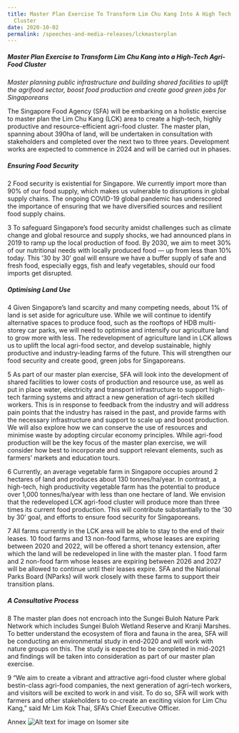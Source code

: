 ```yaml
---
title: Master Plan Exercise To Transform Lim Chu Kang Into A High Tech Agri Food
  Cluster
date: 2020-10-02
permalink: /speeches-and-media-releases/lckmasterplan
---
```

##### Master Plan Exercise to Transform Lim Chu Kang into a High-Tech Agri-Food Cluster
*Master planning public infrastructure and building shared facilities to uplift the agrifood sector, boost food production and create good green jobs for Singaporeans*

The Singapore Food Agency (SFA) will be embarking on a holistic exercise to master plan the Lim Chu Kang (LCK) area to create a high-tech, highly productive and resource-efficient agri-food cluster. The master plan, spanning about 390ha of
land, will be undertaken in consultation with stakeholders and completed over the next two to three years. Development works are expected to commence in 2024 and will be carried out in phases.
##### Ensuring Food Security
2 Food security is existential for Singapore. We currently import more than 90% of our food supply, which makes us vulnerable to disruptions in global supply chains. The ongoing COVID-19 global pandemic has underscored the importance of ensuring that we have diversified sources and resilient food supply chains.

3 To safeguard Singapore’s food security amidst challenges such as climate change and global resource and supply shocks, we had announced plans in 2019 to ramp up the local production of food. By 2030, we aim to meet 30% of our nutritional needs with locally produced food ― up from less than 10% today. This ’30 by 30’ goal will ensure we have a buffer supply of safe and fresh food, especially eggs, fish and
leafy vegetables, should our food imports get disrupted.

##### Optimising Land Use
4 Given Singapore’s land scarcity and many competing needs, about 1% of land is set aside for agriculture use. While we will continue to identify alternative spaces to produce food, such as the rooftops of HDB multi-storey car parks, we will need to optimise and intensify our agriculture land to grow more with less. The redevelopment of agriculture land in LCK allows us to uplift the local agri-food sector, and develop sustainable, highly productive and industry-leading farms of the future. This will strengthen our food security and create good, green jobs for Singaporeans.

5 As part of our master plan exercise, SFA will look into the development of shared facilities to lower costs of production and resource use, as well as put in place water, electricity and transport infrastructure to support high-tech farming systems and attract a new generation of agri-tech skilled workers. This is in response to feedback from the industry and will address pain points that the industry has raised in the past, and provide farms with the necessary infrastructure and support to scale up and boost production. We will also explore how we can conserve the use of resources and minimise waste by adopting circular economy principles. While agri-food production
will be the key focus of the master plan exercise, we will consider how best to incorporate and support relevant elements, such as farmers’ markets and education
tours.

6 Currently, an average vegetable farm in Singapore occupies around 2 hectares of land and produces about 130 tonnes/ha/year. In contrast, a high-tech, high productivity vegetable farm has the potential to produce over 1,000 tonnes/ha/year with less than one hectare of land. We envision that the redeveloped LCK agri-food cluster will produce more than three times its current food production. This will contribute substantially to the ’30 by 30’ goal, and efforts to ensure food security for Singaporeans.

7 All farms currently in the LCK area will be able to stay to the end of their leases. 10 food farms and 13 non-food farms, whose leases are expiring between 2020 and 2022, will be offered a short tenancy extension, after which the land will be
redeveloped in line with the master plan. 1 food farm and 2 non-food farm whose leases are expiring between 2026 and 2027 will be allowed to continue until their leases expire. SFA and the National Parks Board (NParks) will work closely with these farms to support their transition plans. 

##### A Consultative Process
8 The master plan does not encroach into the Sungei Buloh Nature Park Network which includes Sungei Buloh Wetland Reserve and Kranji Marshes. To better understand the ecosystem of flora and fauna in the area, SFA will be conducting an environmental study in end-2020 and will work with nature groups on this. The study is expected to be completed in mid-2021 and findings will be taken into consideration as part of our master plan exercise.

9 “We aim to create a vibrant and attractive agri-food cluster where global bestin-class agri-food companies, the next generation of agri-tech workers, and visitors will be excited to work in and visit. To do so, SFA will work with farmers and other stakeholders to co-create an exciting vision for Lim Chu Kang,” said Mr Lim Kok Thai, SFA’s Chief Executive Officer. 

Annex
![Alt text for image on Isomer site](/images/lck%20map-01.png)